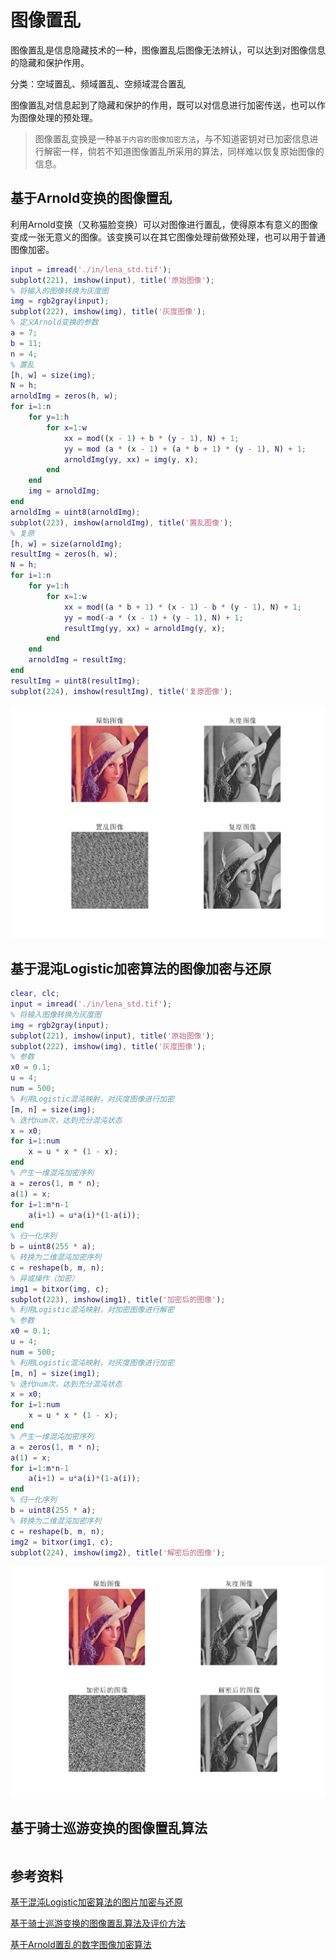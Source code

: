 # 图像置乱

图像置乱是信息隐藏技术的一种，图像置乱后图像无法辨认，可以达到对图像信息的隐藏和保护作用。

分类：空域置乱、频域置乱、空频域混合置乱

图像置乱对信息起到了隐藏和保护的作用，既可以对信息进行加密传送，也可以作为图像处理的预处理。

> 图像置乱变换是一种`基于内容的图像加密方法`，与不知道密钥对已加密信息进行解密一样，倘若不知道图像置乱所采用的算法，同样难以恢复原始图像的信息。

## 基于Arnold变换的图像置乱

利用Arnold变换（又称猫脸变换）可以对图像进行置乱，使得原本有意义的图像变成一张无意义的图像。该变换可以在其它图像处理前做预处理，也可以用于普通图像加密。

```matlab
input = imread('./in/lena_std.tif');
subplot(221), imshow(input), title('原始图像');
% 将输入的图像转换为灰度图
img = rgb2gray(input);
subplot(222), imshow(img), title('灰度图像');
% 定义Arnold变换的参数
a = 7;
b = 11;
n = 4;
% 置乱
[h, w] = size(img);
N = h;
arnoldImg = zeros(h, w);
for i=1:n
    for y=1:h
        for x=1:w
            xx = mod((x - 1) + b * (y - 1), N) + 1;
            yy = mod (a * (x - 1) + (a * b + 1) * (y - 1), N) + 1;
            arnoldImg(yy, xx) = img(y, x);
        end
    end
    img = arnoldImg;
end
arnoldImg = uint8(arnoldImg);
subplot(223), imshow(arnoldImg), title('置乱图像');
% 复原
[h, w] = size(arnoldImg);
resultImg = zeros(h, w);
N = h;
for i=1:n
    for y=1:h
        for x=1:w
            xx = mod((a * b + 1) * (x - 1) - b * (y - 1), N) + 1;
            yy = mod(-a * (x - 1) + (y - 1), N) + 1;
            resultImg(yy, xx) = arnoldImg(y, x);
        end
    end
    arnoldImg = resultImg;
end
resultImg = uint8(resultImg);
subplot(224), imshow(resultImg), title('复原图像');
```

![image-20220317152212360](assets/image-20220317152212360.png)

## 基于混沌Logistic加密算法的图像加密与还原

```matlab
clear, clc;
input = imread('./in/lena_std.tif');
% 将输入图像转换为灰度图
img = rgb2gray(input);
subplot(221), imshow(input), title('原始图像');
subplot(222), imshow(img), title('灰度图像');
% 参数
x0 = 0.1;
u = 4;
num = 500;
% 利用Logistic混沌映射，对灰度图像进行加密
[m, n] = size(img);
% 迭代num次，达到充分混沌状态
x = x0;
for i=1:num
    x = u * x * (1 - x);
end
% 产生一维混沌加密序列
a = zeros(1, m * n);
a(1) = x;
for i=1:m*n-1
    a(i+1) = u*a(i)*(1-a(i));
end
% 归一化序列
b = uint8(255 * a);
% 转换为二维混沌加密序列
c = reshape(b, m, n);
% 异或操作（加密）
img1 = bitxor(img, c);
subplot(223), imshow(img1), title('加密后的图像');
% 利用Logistic混沌映射，对加密图像进行解密
% 参数
x0 = 0.1;
u = 4;
num = 500;
% 利用Logistic混沌映射，对灰度图像进行加密
[m, n] = size(img1);
% 迭代num次，达到充分混沌状态
x = x0;
for i=1:num
    x = u * x * (1 - x);
end
% 产生一维混沌加密序列
a = zeros(1, m * n);
a(1) = x;
for i=1:m*n-1
    a(i+1) = u*a(i)*(1-a(i));
end
% 归一化序列
b = uint8(255 * a);
% 转换为二维混沌加密序列
c = reshape(b, m, n);
img2 = bitxor(img1, c);
subplot(224), imshow(img2), title('解密后的图像');
```

![image-20220317152354104](assets/image-20220317152354104.png)

## 基于骑士巡游变换的图像置乱算法

```matlab
```



## 参考资料

[基于混沌Logistic加密算法的图片加密与还原](https://zhuanlan.zhihu.com/p/183788811)

[基于骑士巡游变换的图像置乱算法及评价方法](https://xuewen.cnki.net/CMFD-2007195179.nh.html)

[基于Arnold置乱的数字图像加密算法](https://www.jiamisoft.com/blog/20722-arnold2.html)

